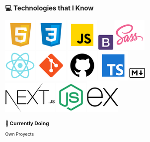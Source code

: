 

## 💻 Technologies that I Know
![HTML5](./assets/html.svg) ![CSS3](./assets/css.svg) ![JavaScript](./assets/js.svg) ![Bootstrap](./assets/bootstrap.png) ![Sass](./assets/sass.svg)  ![React](./assets/react.svg) ![Git](./assets/git.svg) ![Github](./assets/github.svg) ![Typescript](./assets/typescript.svg) ![Markdown](./assets/markdown.png) ![NextJS](./assets/nextjs.svg) ![NodeJS](./assets/nodejs.svg) ![Express](./assets/expressjs.svg)

### 📖 Currently Doing
Own Proyects
